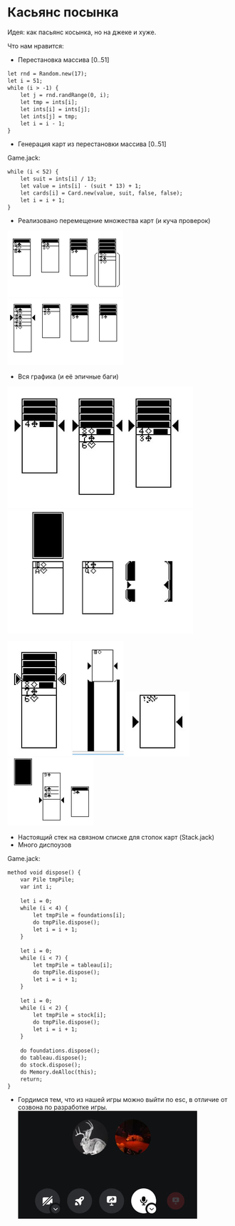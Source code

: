 # Касьянс посынка

Идея: как пасьянс косынка, но на джеке и хуже.

Что нам нравится:
* Перестановка массива [0..51]
```
let rnd = Random.new(17);
let i = 51;
while (i > -1) {
	let j = rnd.randRange(0, i);
	let tmp = ints[i];
	let ints[i] = ints[j];
	let ints[j] = tmp;
	let i = i - 1;
}
```
* Генерация карт из перестановки массива [0..51]

Game.jack:
```
while (i < 52) {
    let suit = ints[i] / 13;
    let value = ints[i] - (suit * 13) + 1;
	let cards[i] = Card.new(value, suit, false, false);
	let i = i + 1;
}
```
* Реализовано перемещение множества карт (и куча проверок)

![](/img/Screenshot_1.png)
![](/img/Screenshot_2.png)
* Вся графика (и её эпичные баги)

![](/img/Screenshot_3.png)
![](/img/Screenshot_10.png)

![](/img/Screenshot_4.png)
![](/img/Screenshot_9.png)
![](/img/Screenshot_6.png)
![](/img/Screenshot_5.png)

* Настоящий стек на связном списке для стопок карт (Stack.jack)
* Много диспоузов

Game.jack:
```
method void dispose() {
    var Pile tmpPile;
    var int i;
    
    let i = 0;
    while (i < 4) {
        let tmpPile = foundations[i];
        do tmpPile.dispose();
        let i = i + 1;
    }
    
    let i = 0;
    while (i < 7) {
        let tmpPile = tableau[i];
        do tmpPile.dispose();
        let i = i + 1;
    }
    
    let i = 0;
    while (i < 2) {
        let tmpPile = stock[i];
        do tmpPile.dispose();
        let i = i + 1;
    }
    
    do foundations.dispose();
    do tableau.dispose();
    do stock.dispose();
    do Memory.deAlloc(this);
    return;
}
```

* Гордимся тем, что из нашей игры можно выйти по esc, в отличие от созвона по разработке игры.
![](/img/no-escape.png)